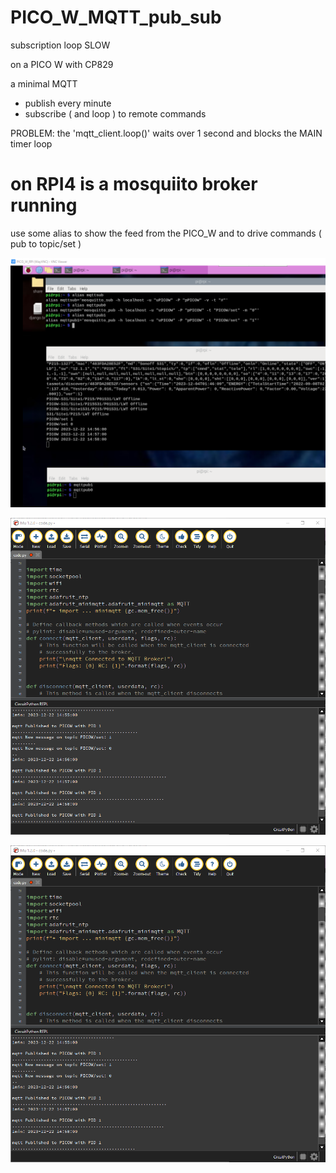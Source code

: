 # PICO_W_MQTT_pub_sub
 subscription loop SLOW

on a PICO W with CP829

a minimal MQTT 
* publish every minute
* subscribe ( and loop ) to remote commands

PROBLEM: the 'mqtt_client.loop()' waits over 1 second and blocks the MAIN timer loop

# on RPI4 is a mosquiito broker running

use some alias to show the feed from the PICO_W and to drive commands ( pub to topic/set )

![Screenshot RPI4 ](/img/RPI4_MQTT.png)

![Screenshot PICO_W IDE ](/img/PICOW_mqtt_test_pub_sub.png)

![Screenshot PICO_W_IDE show time ](/img/PICOW_mqtt_test_pub_sub.png)
